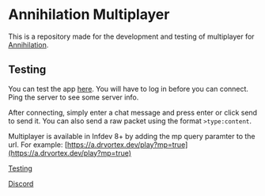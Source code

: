 # Annihilation Multiplayer

This is a repository made for the development and testing of multiplayer for [Annihilation](https://annihilation.drvortex.dev).

## Testing

You can test the app [here](https://a.drvortex.dev/mp). You will have to log in before you can connect. Ping the server to see some server info.

After connecting, simply enter a chat message and press enter or click send to send it. You can also send a raw packet using the format `>type:content`.

Multiplayer is available in Infdev 8+ by adding the mp query paramter to the url. For example: [https://a.drvortex.dev/play?mp=true](https://a.drvortex.dev/play?mp=true)

[Testing](https://a.drvortex.dev/mp)

[Discord](https://a.drvortex.dev/discord)
